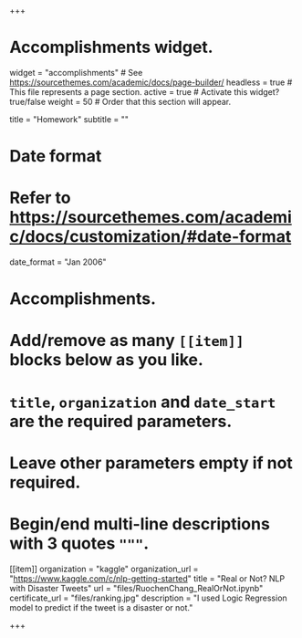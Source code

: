 +++
# Accomplishments widget.
widget = "accomplishments"  # See https://sourcethemes.com/academic/docs/page-builder/
headless = true  # This file represents a page section.
active = true  # Activate this widget? true/false
weight = 50  # Order that this section will appear.

title = "Homework"
subtitle = ""

# Date format
#   Refer to https://sourcethemes.com/academic/docs/customization/#date-format
date_format = "Jan 2006"

# Accomplishments.
#   Add/remove as many `[[item]]` blocks below as you like.
#   `title`, `organization` and `date_start` are the required parameters.
#   Leave other parameters empty if not required.
#   Begin/end multi-line descriptions with 3 quotes `"""`.


[[item]]
  organization = "kaggle"
  organization_url = "https://www.kaggle.com/c/nlp-getting-started"
  title = "Real or Not? NLP with Disaster Tweets"
  url = "files/RuochenChang_RealOrNot.ipynb"
  certificate_url = "files/ranking.jpg"
  description = "I used Logic Regression model to predict if the tweet is a disaster or not."

+++
